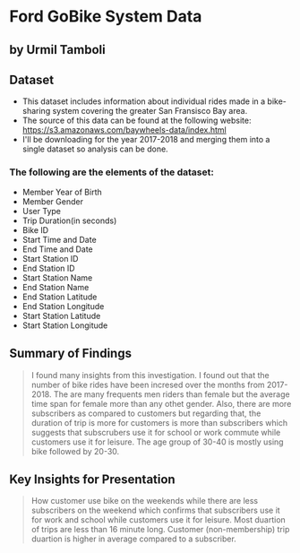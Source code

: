 # Ford GoBike System Data
## by Urmil Tamboli


## Dataset

- This dataset includes information about individual rides made in a bike-sharing system covering the greater San Fransisco Bay area.
- The source of this data can be found at the following website: https://s3.amazonaws.com/baywheels-data/index.html
- I'll be downloading for the year 2017-2018 and merging them into a single dataset so analysis can be done.

### The following are the elements of the dataset:

- Member Year of Birth
- Member Gender
- User Type
- Trip Duration(in seconds)
- Bike ID
- Start Time and Date
- End Time and Date
- Start Station ID
- End Station ID
- Start Station Name
- End Station Name
- End Station Latitude
- End Station Longitude
- Start Station Latitude
- Start Station Longitude



## Summary of Findings

> I found many insights from this investigation. I found out that the number of bike rides have been incresed over the months from 2017-2018. The are many frequents men riders than female but the average time span for female more than any othet gender. Also, there are more subscribers as compared to customers but regarding that, the duration of trip is more for customers is more than subscribers which suggests that subscrubers use it for school or work commute while customers use it for leisure. The age group of 30-40 is mostly using bike followed by 20-30. 

## Key Insights for Presentation

> How customer use bike on the weekends while there are less subscribers on the weekend which confirms that subscribers use it for work and school while customers use it for leisure. Most duartion of trips are less than 16 minute long. Customer (non-membership) trip duartion is higher in average compared to a subscriber.
